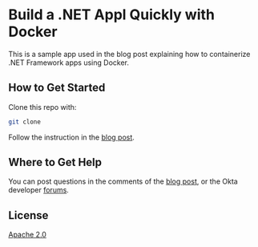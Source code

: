 # Build a .NET Appl Quickly with Docker

This is a sample app used in the blog post explaining how to containerize .NET Framework apps using Docker.

## How to Get Started

Clone this repo with:

```sh
git clone 
```

Follow the instruction in the [blog post]().

## Where to Get Help

You can post questions in the comments of the [blog post](), or the Okta developer [forums](https://devforum.okta.com/).

## License

[Apache 2.0](LICENSE)
